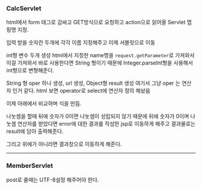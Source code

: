 ### CalcServlet 

html에서 form 태그로 감싸고 GET방식으로 요청하고 action으로 읽어올 Servlet 맵핑명 지정. 

입력 받을 숫자칸 두개에 각각 이름 지정해주고 이제 서블릿으로 이동 

int형 변수 두개 생성 html에서 지정한 name명을 `request.getParameter`로 가져와서 이걸 가져와서 바로 사용한다면 String 형이기 때문에 Integer.parseInt형을 사용해서 int형으로 변형해준다. 

String 형 oper 하나 생성, url 생성, Object형 result 생성 여기서 그냥 oper 는 연산자 인거 같다. html 보면 operator로 select에 연산자 정의 해놨음 

이제 아래에서 비교하며 식을 만듬. 

나눗셈을 할때 뒤에 숫자가 0이면 나눗셈이 성립되지 않기 때문에 뒤에 숫자가 0이며 나눗셈 연산자를 받았다면 error에 대한 결과를 작성한 jsp로 이동하게 해주고 결과물로는 result에 담아 출력해준다.

그리고 위에가 아니라면 결과창으로 이동하게 해준다.

---

### MemberServlet 

post로 줄때는 UTF-8설정 해주어야 한다. 

